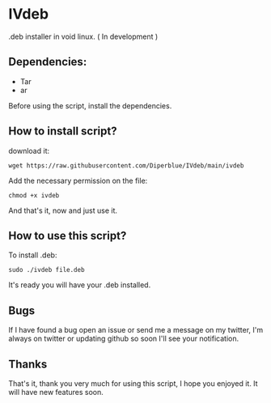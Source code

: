 # IVdeb
.deb installer in void linux. ( In development )

## Dependencies:
  * Tar
  * ar

Before using the script, install the dependencies. 
## How to install script?
download it:
```
wget https://raw.githubusercontent.com/Diperblue/IVdeb/main/ivdeb
```
Add the necessary permission on the file:
```
chmod +x ivdeb
```
And that's it, now and just use it.
## How to use this script?
To install .deb:
```
sudo ./ivdeb file.deb
```
It's ready you will have your .deb installed.
## Bugs
If I have found a bug open an issue or send me a message on my twitter, I'm always on twitter or updating github so soon I'll see your notification. 
## Thanks
That's it, thank you very much for using this script, I hope you enjoyed it. It will have new features soon.
